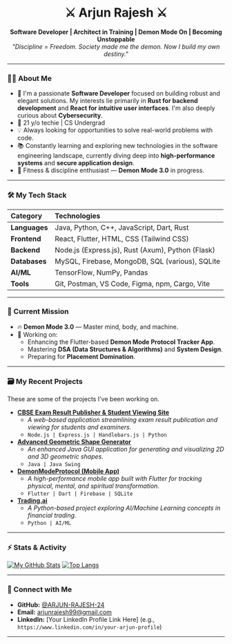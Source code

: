 <h1 align="center">⚔️ Arjun Rajesh ⚔️</h1>
<p align="center">
  <b>Software Developer | Architect in Training | Demon Mode On | Becoming Unstoppable</b><br>
  <i>"Discipline = Freedom. Society made me the demon. Now I build my own destiny."</i>
</p>

---

### 👨‍💻 About Me

- 🚀 I'm a passionate **Software Developer** focused on building robust and elegant solutions. My interests lie primarily in **Rust for backend development** and **React for intuitive user interfaces**. I'm also deeply curious about **Cybersecurity**.
- 🧠 21 y/o techie | CS Undergrad
- 💡 Always looking for opportunities to solve real-world problems with code.
- 📚 Constantly learning and exploring new technologies in the software engineering landscape, currently diving deep into **high-performance systems** and **secure application design**.
- 💪 Fitness & discipline enthusiast — **Demon Mode 3.0** in progress.

---

### 🛠️ My Tech Stack

| Category  | Technologies                                          |
| :-------- | :---------------------------------------------------- |
| **Languages** | Java, Python, C++, JavaScript, Dart, Rust             |
| **Frontend** | React, Flutter, HTML, CSS (Tailwind CSS)              |
| **Backend** | Node.js (Express.js), Rust (Axum), Python (Flask)     |
| **Databases** | MySQL, Firebase, MongoDB, SQL (various), SQLite       |
| **AI/ML** | TensorFlow, NumPy, Pandas                             |
| **Tools** | Git, Postman, VS Code, Figma, npm, Cargo, Vite        |

---

### 🎯 Current Mission

- 🔥 **Demon Mode 3.0** — Master mind, body, and machine.
- 🚀 Working on:
    - Enhancing the Flutter-based **Demon Mode Protocol Tracker App**.
    - Mastering **DSA (Data Structures & Algorithms)** and **System Design**.
    - Preparing for **Placement Domination**.

---

### 🗃️ My Recent Projects

These are some of the projects I've been working on.

-   **[CBSE Exam Result Publisher & Student Viewing Site](https://github.com/ARJUN-RAJESH-24/CBSE-Exam-Result-Publisher-and-Student-Viewing-Site)**
    * _A web-based application streamlining exam result publication and viewing for students and examiners._
    * `Node.js | Express.js | Handlebars.js | Python`
-   **[Advanced Geometric Shape Generator](https://github.com/ARJUN-RAJESH-24/Advanced-Geometric-Shape-Generator)**
    * _An enhanced Java GUI application for generating and visualizing 2D and 3D geometric shapes._
    * `Java | Java Swing`
-   **[DemonModeProtocol (Mobile App)](https://github.com/ARJUN-RAJESH-24/DemonModeProtocol_Git)**
    * _A high-performance mobile app built with Flutter for tracking physical, mental, and spiritual transformation._
    * `Flutter | Dart | Firebase | SQLite`
-   **[Trading.ai](https://github.com/ARJUN-RAJESH-24/Trading.ai)**
    * _A Python-based project exploring AI/Machine Learning concepts in financial trading._
    * `Python | AI/ML`

---

### ⚡ Stats & Activity

[![My GitHub Stats](https://github-readme-stats.vercel.app/api?username=ARJUN-RAJESH-24&show_icons=true&theme=radical)](https://github.com/anuraghazra/github-readme-stats)
[![Top Langs](https://github-readme-stats.vercel.app/api/top-langs/?username=ARJUN-RAJESH-24&layout=compact&theme=radical)](https://github.com/anuraghazra/github-readme-stats)

---

### 🔗 Connect with Me

- **GitHub:** [@ARJUN-RAJESH-24](https://github.com/ARJUN-RAJESH-24)
- **Email:** arjunrajesh99@gmail.com
- **LinkedIn:** [Your LinkedIn Profile Link Here] (e.g., `https://www.linkedin.com/in/your-arjun-profile`)

---
